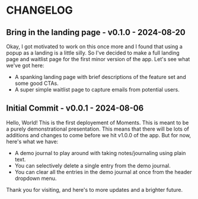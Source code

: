 # CHANGELOG

## Bring in the landing page - v0.1.0 - 2024-08-20

Okay, I got motivated to work on this once more and I found that using a popup as a landing is a little silly. So I've decided to make a full landing page and waitlist page for the first minor version of the app. Let's see what we've got here:

- A spanking landing page with brief descriptions of the feature set and some good CTAs.
- A super simple waitlist page to capture emails from potential users.

## Initial Commit - v0.0.1 - 2024-08-06

Hello, World! This is the first deployement of Moments. This is meant to be a purely demonstrational presentation. This means that there will be lots of additions and changes to come before we hit v1.0.0 of the app. But for now, here's what we have:

- A demo journal to play around with taking notes/journaling using plain text.
- You can selectively delete a single entry from the demo journal.
- You can clear all the entries in the demo journal at once from the header dropdown menu.

Thank you for visiting, and here's to more updates and a brighter future.
